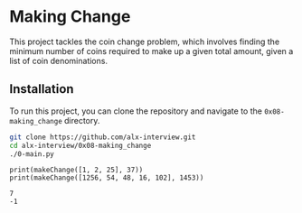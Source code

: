 # Making Change

This project tackles the coin change problem, which involves finding the minimum number of coins required to make up a given total amount, given a list of coin denominations.

## Installation

To run this project, you can clone the repository and navigate to the `0x08-making_change` directory.

```bash
git clone https://github.com/alx-interview.git
cd alx-interview/0x08-making_change
./0-main.py
```
```
print(makeChange([1, 2, 25], 37))
print(makeChange([1256, 54, 48, 16, 102], 1453))
```
```
7
-1
```
